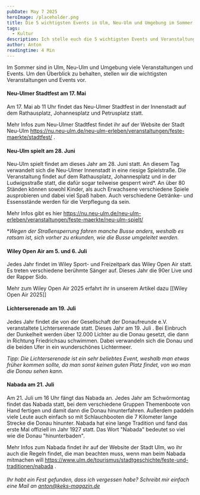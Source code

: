 ```yaml
---
pubDate: May 7 2025
heroImage: /placeholder.png
title: Die 5 wichtigsten Events in Ulm, Neu-Ulm und Umgebung im Sommer 2025
tags:
  - Kultur
description: Ich stelle euch die 5 wichtigsten Events und Veranstaltungen in Ulm, Neu-Ulm und Umgebung im Sommer 2025
author: Anton
readingtime: 4 Min
---
```

Im Sommer sind in Ulm, Neu-Ulm und Umgebung viele Veranstaltungen und Events. Um den Überblick zu behalten, stellen wir die wichtigsten Veranstaltungen und Events vor. 

#### Neu-Ulmer Stadtfest am 17. Mai 
Am 17. Mai ab 11 Uhr findet das Neu-Ulmer Stadtfest in der Innenstadt auf dem Rathausplatz, Johannesplatz und Petrusplatz statt. 

Mehr Infos zum Neu-Ulmer Stadtfest findet ihr auf der Website der Stadt Neu-Ulm https://nu.neu-ulm.de/neu-ulm-erleben/veranstaltungen/feste-maerkte/stadtfest/ .

#### Neu-Ulm spielt am 28. Juni 
Neu-Ulm spielt findet am dieses Jahr am 28. Juni statt. An diesem Tag verwandelt sich die Neu-Ulmer Innenstadt in eine riesige Spielstraße. Die Veranstaltung findet auf dem Rathausplatz, Johannesplatz und in der Ludwigsstraße statt, die dafür sogar teilweise gesperrt wird*. An über 80 Ständen können sowohl Kinder, als auch Erwachsene verschiedene Spiele ausprobieren und dabei viel Spaß haben. 
Auch verschiedene Getränke- und Essensstände werden für die Verpflegung da sein. 

Mehr Infos gibt es hier https://nu.neu-ulm.de/neu-ulm-erleben/veranstaltungen/feste-maerkte/neu-ulm-spielt/

**Wegen der Straßensperrung fahren manche Busse anders, weshalb es ratsam ist, sich vorher zu erkunden, wie die Busse umgeleitet werden.* 

#### Wiley Open Air am 5. und 6. Juli
Jedes Jahr findet im Wiley Sport- und Freizeitpark das Wiley Open Air statt. Es treten verschiedene berühmte Sänger auf. Dieses Jahr die 90er Live und der Rapper Sido. 

Mehr zum Wiley Open Air 2025 erfahrt ihr in unserem Artikel dazu [[Wiley Open Air 2025]]

#### Lichterserenade am 19. Juli 
Jedes Jahr findet die von der Gesellschaft der Donaufreunde e.V. veranstaltete Lichterserenade statt. Dieses Jahr am 19. Juli . 
Bei Einbruch der Dunkelheit werden über 12.000 Lichter au die Donau gesetzt, die dann in Richtung Friedrichsau schwimmen. Dabei verwandeln sich die Donau und die beiden Ufer in ein wunderschönes Lichtermeer. 

*Tipp: Die Lichterserenade ist ein sehr beliebtes Event, weshalb man etwas früher kommen sollte, da man sonst keinen guten Platz findet, von wo man die Donau sehen kann.* 

#### Nabada am 21. Juli
Am 21. Juli um 16 Uhr fängt das Nabada an. Jedes Jahr am Schwörmontag findet das Nabada statt, bei dem verschiedene Gruppen Themenboote von Hand fertigen und damit dann die Donau hinunterfahren. 
Außerdem paddeln viele Leute auch einfach so mit Schlauchbooten die 7 Kilometer lange Strecke die Donau hinunter. 
Nabada hat eine lange Tradition und fand das erste Mal offiziell im Jahr 1927 statt. Das Wort "Nabada" bedeutet so viel wie die Donau "hinunterbaden". 

Mehr Infos zum Nabada findet ihr auf der Website der Stadt Ulm, wo ihr auch die Regeln findet, die man beachten muss, wenn man beim Nabada mitmachen will https://www.ulm.de/tourismus/stadtgeschichte/feste-und-traditionen/nabada .


###### Ihr habt ein Fest gefunden, dass ich vergessen habe? Schreibt mir einfach eine Mail an anton@keks-magazin.de






